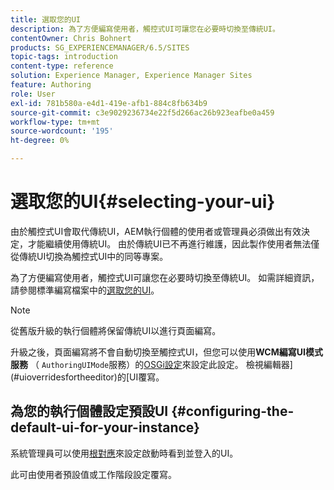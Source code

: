 ```yaml
---
title: 選取您的UI
description: 為了方便編寫使用者，觸控式UI可讓您在必要時切換至傳統UI。
contentOwner: Chris Bohnert
products: SG_EXPERIENCEMANAGER/6.5/SITES
topic-tags: introduction
content-type: reference
solution: Experience Manager, Experience Manager Sites
feature: Authoring
role: User
exl-id: 781b580a-e4d1-419e-afb1-884c8fb634b9
source-git-commit: c3e9029236734e22f5d266ac26b923eafbe0a459
workflow-type: tm+mt
source-wordcount: '195'
ht-degree: 0%

---
```


# 選取您的UI{#selecting-your-ui}

由於觸控式UI會取代傳統UI，AEM執行個體的使用者或管理員必須做出有效決定，才能繼續使用傳統UI。 由於傳統UI已不再進行維護，因此製作使用者無法僅從傳統UI切換為觸控式UI中的同等專案。

為了方便編寫使用者，觸控式UI可讓您在必要時切換至傳統UI。 如需詳細資訊，請參閱標準編寫檔案中的[選取您的UI](/help/sites-authoring/select-ui.md)。

>[!NOTE]
>
>從舊版升級的執行個體將保留傳統UI以進行頁面編寫。
>
>升級之後，頁面編寫將不會自動切換至觸控式UI，但您可以使用&#x200B;**WCM編寫UI模式服務** （ `AuthoringUIMode`服務）的[OSGi設定](/help/sites-deploying/configuring-osgi.md)來設定此設定。 檢視編輯器](#uioverridesfortheeditor)的[UI覆寫。

## 為您的執行個體設定預設UI {#configuring-the-default-ui-for-your-instance}

系統管理員可以使用[根對應](/help/sites-deploying/osgi-configuration-settings.md#daycqrootmapping)來設定啟動時看到並登入的UI。

此可由使用者預設值或工作階段設定覆寫。
